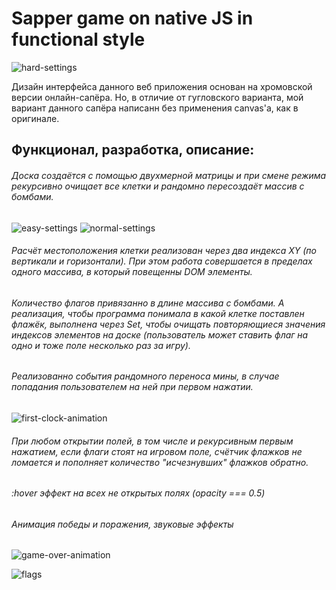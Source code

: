 # Sapper game on native JS in functional style

![hard-settings](https://user-images.githubusercontent.com/105659797/190439129-9852dd72-ea3f-469c-aa81-1b4d552aa88a.jpg)

Дизайн интерфейса данного веб приложения основан на хромовской версии онлайн-сапёра.
Но, в отличие от гугловского варианта, мой вариант данного сапёра написанн 
без применения canvas'a, как в оригинале.

  ## Функционал, разработка, описание:

###### Доска создаётся с помощью двухмерной матрицы и при смене режима рекурсивно очищает все клетки и рандомно пересоздаёт массив с бомбами.
![easy-settings](https://user-images.githubusercontent.com/105659797/190439195-04269299-bd7d-443f-95f1-78b25518a031.jpg)
![normal-settings](https://user-images.githubusercontent.com/105659797/190439212-108a96aa-cfb4-4289-85e4-f637158729ea.jpg)

###### Расчёт местоположения клетки реализован через два индекса XY (по вертикали и горизонтали). При этом работа совершается в пределах одного массива, в который повещенны DOM элементы.

###### Количество флагов привязанно в длине массива с бомбами. А реализация, чтобы программа понимала в какой клетке поставлен флажёк, выполнена через Set, чтобы очищать повторяющиеся значения индексов элементов на доске (пользователь может ставить флаг на одно и тоже поле несколько раз за игру).

###### Реализованно события рандомного переноса мины, в случае попадания пользователем на ней при первом нажатии.
![first-clock-animation](https://user-images.githubusercontent.com/105659797/190439281-6b1befbd-5f53-414b-be6b-998398ea10c0.jpg)

###### При любом открытии полей, в том числе и рекурсивным первым нажатием, если флаги стоят на игровом поле, счётчик флажков не ломается и пополняет количество "исчезнувших" флажков обратно.

###### :hover эффект на всех не открытых полях (opacity === 0.5)

###### Анимация победы и поражения, звуковые эффекты
![game-over-animation](https://user-images.githubusercontent.com/105659797/190439458-404f84b9-31f0-4dad-b76c-dee5c8f6217f.jpg)

![flags](https://user-images.githubusercontent.com/105659797/190439428-18547a9d-b6cb-49df-98fa-acbd4060e0f5.jpg)

